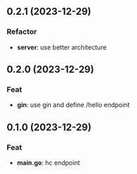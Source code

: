 ## 0.2.1 (2023-12-29)

### Refactor

- **server**: use better architecture

## 0.2.0 (2023-12-29)

### Feat

- **gin**: use gin and define /hello endpoint

## 0.1.0 (2023-12-29)

### Feat

- **main.go**: hc endpoint
